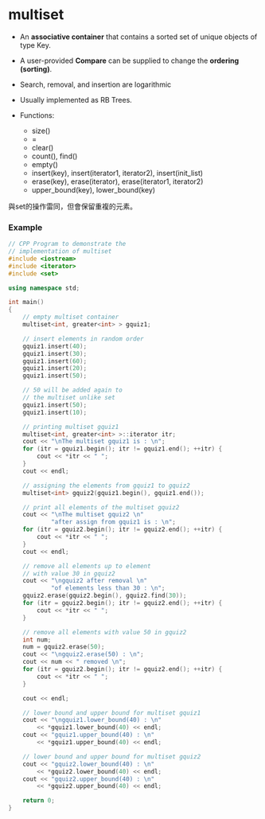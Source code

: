 # multiset

- An **associative container** that contains a sorted set of unique objects of
  type Key.

- A user-provided **Compare** can be supplied to change the **ordering
  (sorting)**.

- Search, removal, and insertion are logarithmic
- Usually implemented as RB Trees.
- Functions:
  - size()
  - =
  - clear()
  - count(), find()
  - empty()
  - insert(key), insert(iterator1, iterator2), insert(init_list)
  - erase(key), erase(iterator), erase(iterator1, iterator2)
  - upper_bound(key), lower_bound(key)

與set的操作雷同，但會保留重複的元素。

### Example
```c++
// CPP Program to demonstrate the
// implementation of multiset
#include <iostream>
#include <iterator>
#include <set>

using namespace std;

int main()
{
	// empty multiset container
	multiset<int, greater<int> > gquiz1;

	// insert elements in random order
	gquiz1.insert(40);
	gquiz1.insert(30);
	gquiz1.insert(60);
	gquiz1.insert(20);
	gquiz1.insert(50);

	// 50 will be added again to
	// the multiset unlike set
	gquiz1.insert(50);
	gquiz1.insert(10);

	// printing multiset gquiz1
	multiset<int, greater<int> >::iterator itr;
	cout << "\nThe multiset gquiz1 is : \n";
	for (itr = gquiz1.begin(); itr != gquiz1.end(); ++itr) {
		cout << *itr << " ";
	}
	cout << endl;

	// assigning the elements from gquiz1 to gquiz2
	multiset<int> gquiz2(gquiz1.begin(), gquiz1.end());

	// print all elements of the multiset gquiz2
	cout << "\nThe multiset gquiz2 \n"
			"after assign from gquiz1 is : \n";
	for (itr = gquiz2.begin(); itr != gquiz2.end(); ++itr) {
		cout << *itr << " ";
	}
	cout << endl;

	// remove all elements up to element
	// with value 30 in gquiz2
	cout << "\ngquiz2 after removal \n"
			"of elements less than 30 : \n";
	gquiz2.erase(gquiz2.begin(), gquiz2.find(30));
	for (itr = gquiz2.begin(); itr != gquiz2.end(); ++itr) {
		cout << *itr << " ";
	}

	// remove all elements with value 50 in gquiz2
	int num;
	num = gquiz2.erase(50);
	cout << "\ngquiz2.erase(50) : \n";
	cout << num << " removed \n";
	for (itr = gquiz2.begin(); itr != gquiz2.end(); ++itr) {
		cout << *itr << " ";
	}

	cout << endl;

	// lower bound and upper bound for multiset gquiz1
	cout << "\ngquiz1.lower_bound(40) : \n"
		<< *gquiz1.lower_bound(40) << endl;
	cout << "gquiz1.upper_bound(40) : \n"
		<< *gquiz1.upper_bound(40) << endl;

	// lower bound and upper bound for multiset gquiz2
	cout << "gquiz2.lower_bound(40) : \n"
		<< *gquiz2.lower_bound(40) << endl;
	cout << "gquiz2.upper_bound(40) : \n"
		<< *gquiz2.upper_bound(40) << endl;

	return 0;
}
```